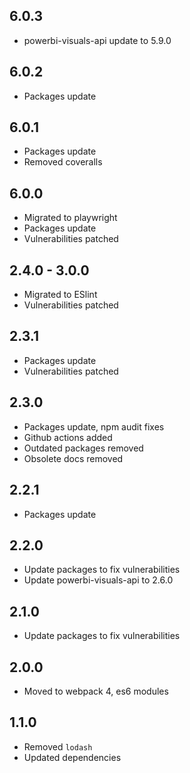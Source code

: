 ## 6.0.3
* powerbi-visuals-api update to 5.9.0

## 6.0.2
* Packages update

## 6.0.1
* Packages update
* Removed coveralls

## 6.0.0
* Migrated to playwright
* Packages update
* Vulnerabilities patched

## 2.4.0 - 3.0.0
* Migrated to ESlint
* Vulnerabilities patched

## 2.3.1
* Packages update
* Vulnerabilities patched

## 2.3.0
* Packages update, npm audit fixes 
* Github actions added
* Outdated packages removed
* Obsolete docs removed

## 2.2.1
* Packages update

## 2.2.0
* Update packages to fix vulnerabilities
* Update powerbi-visuals-api to 2.6.0

## 2.1.0
* Update packages to fix vulnerabilities

## 2.0.0
* Moved to webpack 4, es6 modules

## 1.1.0
* Removed `lodash`
* Updated dependencies
